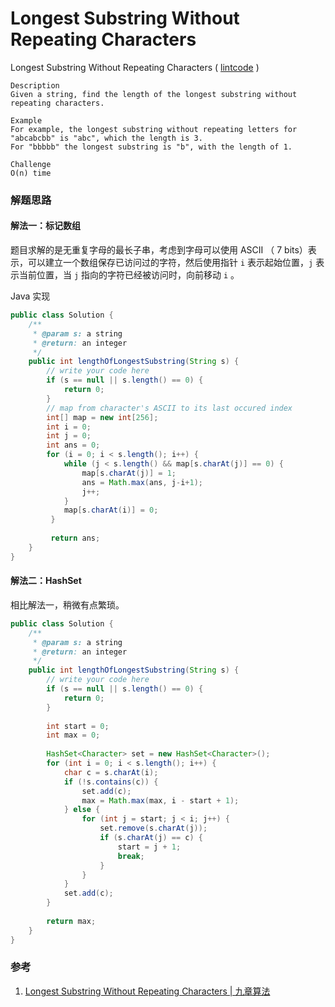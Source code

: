 #  Longest Substring Without Repeating Characters

 Longest Substring Without Repeating Characters  ( [lintcode](http://www.lintcode.com/en/problem/longest-substring-without-repeating-characters/) )

```
Description
Given a string, find the length of the longest substring without repeating characters.

Example
For example, the longest substring without repeating letters for "abcabcbb" is "abc", which the length is 3.
For "bbbbb" the longest substring is "b", with the length of 1.

Challenge 
O(n) time
```

### 解题思路

#### 解法一：标记数组

题目求解的是无重复字母的最长子串，考虑到字母可以使用 ASCII （ 7 bits）表示，可以建立一个数组保存已访问过的字符，然后使用指针 `i` 表示起始位置，`j` 表示当前位置，当 `j` 指向的字符已经被访问时，向前移动 `i` 。

Java 实现

```java
public class Solution {
    /**
     * @param s: a string
     * @return: an integer 
     */
    public int lengthOfLongestSubstring(String s) {
        // write your code here
        if (s == null || s.length() == 0) {
            return 0;
        }
        // map from character's ASCII to its last occured index
        int[] map = new int[256];
        int i = 0;
        int j = 0;
        int ans = 0;
        for (i = 0; i < s.length(); i++) {
            while (j < s.length() && map[s.charAt(j)] == 0) {
                map[s.charAt(j)] = 1;
                ans = Math.max(ans, j-i+1);
                j++;
            }
            map[s.charAt(i)] = 0;
         }
         
         return ans;
    }
}
```

#### 解法二：HashSet

相比解法一，稍微有点繁琐。

```java
public class Solution {
    /**
     * @param s: a string
     * @return: an integer 
     */
    public int lengthOfLongestSubstring(String s) {
        // write your code here
        if (s == null || s.length() == 0) {
            return 0;
        }
        
        int start = 0;
        int max = 0;
        
        HashSet<Character> set = new HashSet<Character>();
        for (int i = 0; i < s.length(); i++) {
            char c = s.charAt(i);
            if (!s.contains(c)) {
                set.add(c);
                max = Math.max(max, i - start + 1);
            } else {
                for (int j = start; j < i; j++) {
                    set.remove(s.charAt(j));
                    if (s.charAt(j) == c) {
                        start = j + 1;
                        break;
                    }
                }
            }
            set.add(c);
        }
        
        return max;
    }
}
```



### 参考

1. [Longest Substring Without Repeating Characters | 九章算法](http://www.jiuzhang.com/solutions/longest-substring-without-repeating-characters/)
